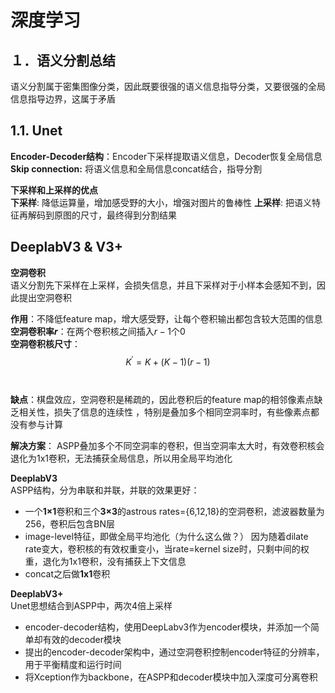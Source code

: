# 深度学习

## １．语义分割总结  

语义分割属于密集图像分类，因此既要很强的语义信息指导分类，又要很强的全局信息指导边界，这属于矛盾

## 1.1. Unet

**Encoder-Decoder结构**：Encoder下采样提取语义信息，Decoder恢复全局信息  
**Skip connection:** 将语义信息和全局信息concat结合，指导分割

**下采样和上采样的优点**  
**下采样**: 降低运算量，增加感受野的大小，增强对图片的鲁棒性
**上采样**: 把语义特征再解码到原图的尺寸，最终得到分割结果

## DeeplabV3 & V3+

**空洞卷积**  
语义分割先下采样在上采样，会损失信息，并且下采样对于小样本会感知不到，因此提出空洞卷积  

**作用**：不降低feature map，增大感受野，让每个卷积输出都包含较大范围的信息  
**空洞卷积率$r$**：在两个卷积核之间插入$r-1$个0  
**空洞卷积核尺寸**：  
$$
K^{'} = K + (K-1)(r-1)
$$　

**缺点**：棋盘效应，空洞卷积是稀疏的，因此卷积后的feature map的相邻像素点缺乏相关性，损失了信息的连续性 ，特别是叠加多个相同空洞率时，有些像素点都没有参与计算　　

**解决方案**： ASPP叠加多个不同空洞率的卷积，但当空洞率太大时，有效卷积核会退化为1x1卷积，无法捕获全局信息，所以用全局平均池化

**DeeplabV3**  
ASPP结构，分为串联和并联，并联的效果更好：

- 一个**1×1**卷积和三个**3×3**的astrous rates={6,12,18}的空洞卷积，滤波器数量为256，卷积后包含BN层
- image-level特征，即做全局平均池化（为什么这么做？）
    因为随着dilate rate变大，卷积核的有效权重变小，当rate=kernel size时，只剩中间的权重，退化为1x1卷积，没有捕获上下文信息
- concat之后做**1x1**卷积

**DeeplabV3+**  
Unet思想结合到ASPP中，两次4倍上采样

- encoder-decoder结构，使用DeepLabv3作为encoder模块，并添加一个简单却有效的decoder模块
- 提出的encoder-decoder架构中，通过空洞卷积控制encoder特征的分辨率，用于平衡精度和运行时间
- 将Xception作为backbone，在ASPP和decoder模块中加入深度可分离卷积

